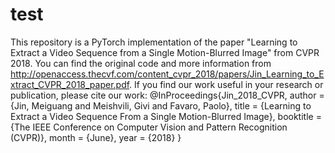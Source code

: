 # test
This repository is a PyTorch implementation of the paper "Learning to Extract a Video Sequence from a Single Motion-Blurred Image" from CVPR 2018. You can find the original code and more information from http://openaccess.thecvf.com/content_cvpr_2018/papers/Jin_Learning_to_Extract_CVPR_2018_paper.pdf.
If you find our work useful in your research or publication, please cite our work:
@InProceedings{Jin_2018_CVPR,
author = {Jin, Meiguang and Meishvili, Givi and Favaro, Paolo},
title = {Learning to Extract a Video Sequence From a Single Motion-Blurred Image},
booktitle = {The IEEE Conference on Computer Vision and Pattern Recognition (CVPR)},
month = {June},
year = {2018}
}

